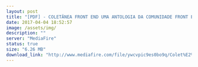 ```yaml
---
layout: post
title: "[PDF] - COLETÂNEA FRONT END UMA ANTOLOGIA DA COMUNIDADE FRONT END BRASILEIRA"
date: 2017-04-04 18:52:57
image: /assets/img/
description: ""
server: "MediaFire"
status: true
size: "6.26 MB"
download_link: "http://www.mediafire.com/file/ywcvpic9es0bo9q/Colet%E2%94%9C%D0%B2nea_Front_End_Uma_Antologia_da_comunidade_Front_End_brasileira.pdf"
---
```

